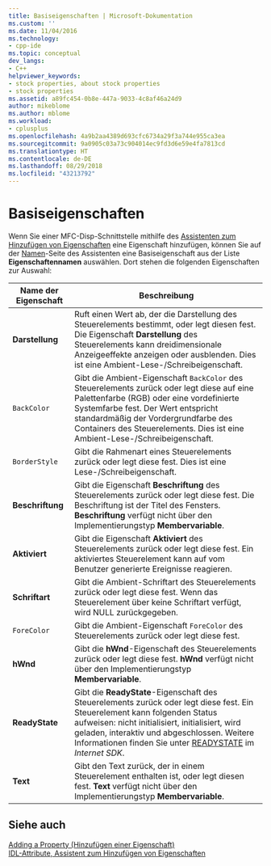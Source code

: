 ```yaml
---
title: Basiseigenschaften | Microsoft-Dokumentation
ms.custom: ''
ms.date: 11/04/2016
ms.technology:
- cpp-ide
ms.topic: conceptual
dev_langs:
- C++
helpviewer_keywords:
- stock properties, about stock properties
- stock properties
ms.assetid: a89fc454-0b8e-447a-9033-4c8af46a24d9
author: mikeblome
ms.author: mblome
ms.workload:
- cplusplus
ms.openlocfilehash: 4a9b2aa4389d693cfc6734a29f3a744e955ca3ea
ms.sourcegitcommit: 9a0905c03a73c904014ec9fd3d6e59e4fa7813cd
ms.translationtype: HT
ms.contentlocale: de-DE
ms.lasthandoff: 08/29/2018
ms.locfileid: "43213792"
---
```

# <a name="stock-properties"></a>Basiseigenschaften
Wenn Sie einer MFC-Disp-Schnittstelle mithilfe des [Assistenten zum Hinzufügen von Eigenschaften](../ide/idl-attributes-add-property-wizard.md) eine Eigenschaft hinzufügen, können Sie auf der [Namen](../ide/names-add-property-wizard.md)-Seite des Assistenten eine Basiseigenschaft aus der Liste **Eigenschaftennamen** auswählen. Dort stehen die folgenden Eigenschaften zur Auswahl:  
  
|Name der Eigenschaft|Beschreibung |  
|-------------------|-----------------|  
|**Darstellung**|Ruft einen Wert ab, der die Darstellung des Steuerelements bestimmt, oder legt diesen fest. Die Eigenschaft **Darstellung** des Steuerelements kann dreidimensionale Anzeigeeffekte anzeigen oder ausblenden. Dies ist eine Ambient-Lese-/Schreibeigenschaft.|  
|`BackColor`|Gibt die Ambient-Eigenschaft `BackColor` des Steuerelements zurück oder legt diese auf eine Palettenfarbe (RGB) oder eine vordefinierte Systemfarbe fest. Der Wert entspricht standardmäßig der Vordergrundfarbe des Containers des Steuerelements. Dies ist eine Ambient-Lese-/Schreibeigenschaft.|  
|`BorderStyle`|Gibt die Rahmenart eines Steuerelements zurück oder legt diese fest. Dies ist eine Lese-/Schreibeigenschaft.|  
|**Beschriftung**|Gibt die Eigenschaft **Beschriftung** des Steuerelements zurück oder legt diese fest. Die Beschriftung ist der Titel des Fensters. **Beschriftung** verfügt nicht über den Implementierungstyp **Membervariable**.|  
|**Aktiviert**|Gibt die Eigenschaft **Aktiviert** des Steuerelements zurück oder legt diese fest. Ein aktiviertes Steuerelement kann auf vom Benutzer generierte Ereignisse reagieren.|  
|**Schriftart**|Gibt die Ambient-Schriftart des Steuerelements zurück oder legt diese fest. Wenn das Steuerelement über keine Schriftart verfügt, wird NULL zurückgegeben.|  
|`ForeColor`|Gibt die Ambient-Eigenschaft `ForeColor` des Steuerelements zurück oder legt diese fest.|  
|**hWnd**|Gibt die **hWnd**-Eigenschaft des Steuerelements zurück oder legt diese fest. **hWnd** verfügt nicht über den Implementierungstyp **Membervariable**.|  
|**ReadyState**|Gibt die **ReadyState**-Eigenschaft des Steuerelements zurück oder legt diese fest. Ein Steuerelement kann folgenden Status aufweisen: nicht initialisiert, initialisiert, wird geladen, interaktiv und abgeschlossen. Weitere Informationen finden Sie unter [READYSTATE](https://msdn.microsoft.com/library/aa768362.aspx) im *Internet SDK*.|  
|**Text**|Gibt den Text zurück, der in einem Steuerelement enthalten ist, oder legt diesen fest. **Text** verfügt nicht über den Implementierungstyp **Membervariable**.|  
  
## <a name="see-also"></a>Siehe auch  
 [Adding a Property (Hinzufügen einer Eigenschaft)](../ide/adding-a-property-visual-cpp.md)   
 [IDL-Attribute, Assistent zum Hinzufügen von Eigenschaften](../ide/idl-attributes-add-property-wizard.md)